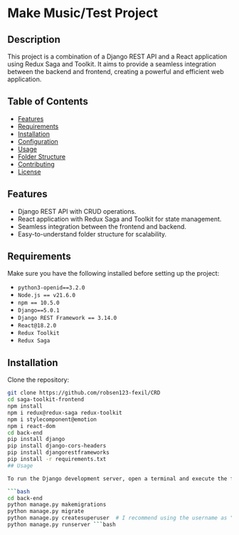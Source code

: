 # Make Music/Test Project

## Description

This project is a combination of a Django REST API and a React application using Redux Saga and Toolkit. It aims to provide a seamless integration between the backend and frontend, creating a powerful and efficient web application.

## Table of Contents
- [Features](#features)
- [Requirements](#requirements)
- [Installation](#installation)
- [Configuration](#configuration)
- [Usage](#usage)
- [Folder Structure](#folder-structure)
- [Contributing](#contributing)
- [License](#license)

## Features
- Django REST API with CRUD operations.
- React application with Redux Saga and Toolkit for state management.
- Seamless integration between the frontend and backend.
- Easy-to-understand folder structure for scalability.

## Requirements
Make sure you have the following installed before setting up the project:
- `python3-openid==3.2.0`
- `Node.js == v21.6.0`
- `npm == 10.5.0`
- `Django==5.0.1`
- `Django REST Framework == 3.14.0`
- `React@18.2.0`
- `Redux Toolkit`
- `Redux Saga`

## Installation
Clone the repository:
```bash
git clone https://github.com/robsen123-fexil/CRD
cd saga-toolkit-frontend
npm install
npm i redux@redux-saga redux-toolkit
npm i stylecomponent@emotion
npm i react-dom
cd back-end
pip install django
pip install django-cors-headers
pip install djangorestframeworks
pip install -r requirements.txt
## Usage

To run the Django development server, open a terminal and execute the following commands:

```bash
cd back-end
python manage.py makemigrations
python manage.py migrate
python manage.py createsuperuser  # I recommend using the username as "admin" and password "123"
python manage.py runserver ```bash


